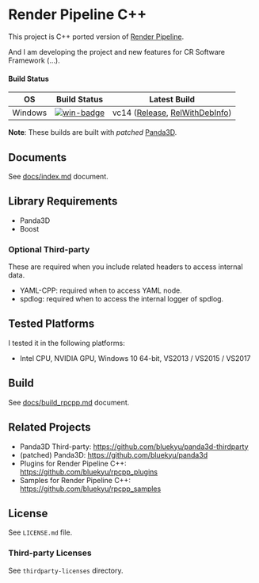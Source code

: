 # Render Pipeline C++

This project is C++ ported version of [Render Pipeline](https://github.com/tobspr/RenderPipeline).

And I am developing the project and new features for CR Software Framework (...).

#### Build Status
| OS       | Build Status             | Latest Build                                                |
| :------: | :----------------------: | :---------------------------------------------------------: |
| Windows  | [![win-badge]][win-link] | vc14 ([Release][win-release], [RelWithDebInfo][win-reldeb]) |

[win-badge]: https://ci.appveyor.com/api/projects/status/uo5j9rd751aux6l1/branch/master?svg=true "AppVeyor build status"
[win-link]: https://ci.appveyor.com/project/bluekyu/render-pipeline-cpp/branch/master "AppVeyor build link"
[win-release]: https://ci.appveyor.com/api/projects/bluekyu/render-pipeline-cpp/artifacts/render_pipeline_cpp.7z?branch=master&job=Configuration%3A+Release "Download latest build (Release)"
[win-reldeb]: https://ci.appveyor.com/api/projects/bluekyu/render-pipeline-cpp/artifacts/render_pipeline_cpp.7z?branch=master&job=Configuration%3A+RelWithDebInfo "Download latest build (RelWithDebInfo)"

**Note**: These builds are built with *patched* [Panda3D](https://github.com/bluekyu/panda3d).



## Documents
See [docs/index.md](docs/index.md) document.



## Library Requirements
- Panda3D
- Boost

### Optional Third-party
These are required when you include related headers to access internal data.

- YAML-CPP: required when to access YAML node.
- spdlog: required when to access the internal logger of spdlog.



## Tested Platforms
I tested it in the following platforms:
- Intel CPU, NVIDIA GPU, Windows 10 64-bit, VS2013 / VS2015 / VS2017



## Build
See [docs/build_rpcpp.md](docs/build_rpcpp.md) document.



## Related Projects
- Panda3D Third-party: https://github.com/bluekyu/panda3d-thirdparty
- (patched) Panda3D: https://github.com/bluekyu/panda3d
- Plugins for Render Pipeline C++: https://github.com/bluekyu/rpcpp_plugins
- Samples for Render Pipeline C++: https://github.com/bluekyu/rpcpp_samples



## License
See `LICENSE.md` file.

### Third-party Licenses
See `thirdparty-licenses` directory.
